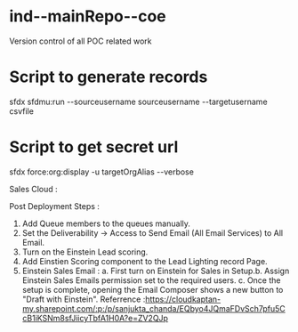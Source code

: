 # ind--mainRepo--coe
Version control of all POC related work

# Script to generate records
sfdx sfdmu:run --sourceusername sourceusername --targetusername csvfile

# Script to get secret url
sfdx force:org:display -u targetOrgAlias --verbose

Sales Cloud :

Post Deployment Steps :

1. Add Queue members to the queues manually.
2. Set the Deliverability -> Access to Send Email (All Email Services) to All Email.
3. Turn on the Einstein Lead scoring.
4. Add Einstien Scoring component to the Lead Lighting record Page.
5. Einstein Sales Email :
   a. First turn on Einstein for Sales in Setup.​
   b. Assign Einstein Sales Emails permission set to the required users.
   c. Once the setup is complete, opening the Email Composer shows a new button to "Draft with Einstein".​
    Referrence :https://cloudkaptan-my.sharepoint.com/:p:/p/sanjukta_chanda/EQbyo4JQmaFDvSch7pfu5CcB1iKSNm8sfJiicyTbfA1H0A?e=ZV2QJp

